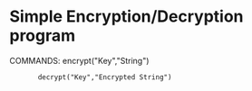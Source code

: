# Simple Encryption/Decryption program
 COMMANDS:
           encrypt("Key","String")

           decrypt("Key","Encrypted String")

